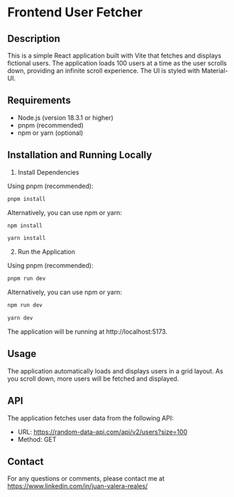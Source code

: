 # Frontend User Fetcher

## Description

This is a simple React application built with Vite that fetches and displays fictional users. The application loads 100
users at a time as the user scrolls down, providing an infinite scroll experience. The UI is styled with Material-UI.

## Requirements

- Node.js (version 18.3.1 or higher)
- pnpm (recommended)
- npm or yarn (optional)

## Installation and Running Locally

1. Install Dependencies

Using pnpm (recommended):

   ```bash
   pnpm install
   ```   

Alternatively, you can use npm or yarn:

   ```bash
   npm install
   ``` 

   ```bash
   yarn install
   ``` 


2. Run the Application

Using pnpm (recommended):

   ```bash
   pnpm run dev
   ```

Alternatively, you can use npm or yarn:

   ```bash
   npm run dev
   ```

   ```bash
   yarn dev
   ```

The application will be running at http://localhost:5173.

## Usage

The application automatically loads and displays users in a grid layout. As you scroll down, more users will be fetched
and displayed.

## API

The application fetches user data from the following API:

- URL: https://random-data-api.com/api/v2/users?size=100
- Method: GET

## Contact

For any questions or comments, please contact me at https://www.linkedin.com/in/juan-valera-reales/
